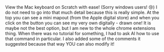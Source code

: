 View the Mac keyboard on Scratch with ease! (Sorry windows users! 😢) I do not need to go into that much detail because this is really simple. At the top you can see a mini mapout (from the Apple digital store) and when you click on the button you can see my very own digitally - drawn one! It is maybe not the best option, but I am new to the whole chrome extensions thing. When there was no tutorial for something, I had to ask AI how to use that command in particular. I also added some of the comments it suggested because that way YOU can also modify it!
